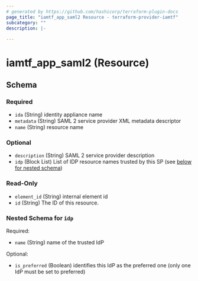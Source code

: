 ```yaml
---
# generated by https://github.com/hashicorp/terraform-plugin-docs
page_title: "iamtf_app_saml2 Resource - terraform-provider-iamtf"
subcategory: ""
description: |-
  
---
```


# iamtf_app_saml2 (Resource)





<!-- schema generated by tfplugindocs -->
## Schema

### Required

- `ida` (String) identity appliance name
- `metadata` (String) SAML 2 service provider XML metadata descriptor
- `name` (String) resource name

### Optional

- `description` (String) SAML 2 service provider description
- `idp` (Block List) List of IDP resource names trusted by this SP (see [below for nested schema](#nestedblock--idp))

### Read-Only

- `element_id` (String) internal element id
- `id` (String) The ID of this resource.

<a id="nestedblock--idp"></a>
### Nested Schema for `idp`

Required:

- `name` (String) name of the trusted IdP

Optional:

- `is_preferred` (Boolean) identifies this IdP as the preferred one (only one IdP must be set to preferred)


